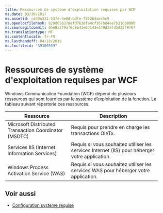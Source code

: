 ```yaml
---
title: Ressources de système d'exploitation requises par WCF
ms.date: 03/30/2017
ms.assetid: cdd9a331-53fe-4e0d-bdfe-782264aec5c9
ms.openlocfilehash: 828d656370efd7638fa4cf367b84ee7b316b89bb
ms.sourcegitcommit: 0be8a279af6d8a43e03141e349d3efd5d35f8767
ms.translationtype: MT
ms.contentlocale: fr-FR
ms.lasthandoff: 04/18/2019
ms.locfileid: "59100939"
---
```

# <a name="operating-system-resources-required-by-wcf"></a>Ressources de système d'exploitation requises par WCF
Windows Communication Foundation (WCF) dépend de plusieurs ressources qui sont fournies par le système d’exploitation de la fonction. Le tableau suivant répertorie ces ressources.  
  
|Ressource|Description|  
|--------------|-----------------|  
|Microsoft Distributed Transaction Coordinator (MSDTC)|Requis pour prendre en charge les transactions OleTx.|  
|Services IIS (Internet Information Services)|Requis si vous souhaitez utiliser les services Internet (IIS) pour héberger votre application.|  
|Windows Process Activation Service (WAS)|Requis si vous souhaitez utiliser les services WAS pour héberger votre application.|  
  
## <a name="see-also"></a>Voir aussi

- [Configuration système requise](../../../docs/framework/wcf/wcf-system-requirements.md)
